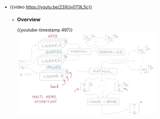 - {{video https://youtu.be/23XUv0T9L5c}}
	- ### Overview
	  {{youtube-timestamp 497}} 
	  ![image.png](../assets/image_1686639680328_0.png)